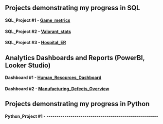 ## Projects demonstrating my progress in SQL

#### **SQL_Project #1** - [Game_metrics](https://github.com/vlad-honcharenko/Data_Analyst_Portfolio/tree/main/SQL_Projects/Game_Analysis)

#### **SQL_Project #2** - [Valorant_stats](https://github.com/vlad-honcharenko/Data_Analyst_Portfolio/tree/main/SQL_Projects/Valorant_Stats)

#### **SQL_Project #3** - [Hospital_ER](https://github.com/vlad-honcharenko/Data_Analyst_Portfolio/tree/main/SQL_Projects/Hospital_ER)

## Analytics Dashboards and Reports (PowerBI, Looker Studio)

#### **Dashboard #1** - [Human_Resources_Dashboard](https://github.com/vlad-honcharenko/Data_Analyst_Portfolio/tree/main/Dashboards_%26_Reports(PowerBI%2C%20Looker%20Studio)/Human_Resources_Dashboard)

#### **Dashboard #2** - [Manufacturing_Defects_Overview](https://github.com/vlad-honcharenko/Data_Analyst_Portfolio/tree/main/Dashboards_%26_Reports(PowerBI%2C%20Looker%20Studio)/Manufacturing_Defects_Overview)


## Projects demonstrating my progress in Python

#### **Python_Project #1** -   --------------------------------------------------------
